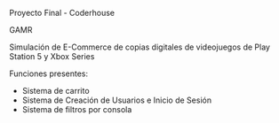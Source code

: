 Proyecto Final - Coderhouse

GAMR

Simulación de E-Commerce de copias digitales de videojuegos de Play Station 5 y Xbox Series

Funciones presentes:

- Sistema de carrito
- Sistema de Creación de Usuarios e Inicio de Sesión
- Sistema de filtros por consola
